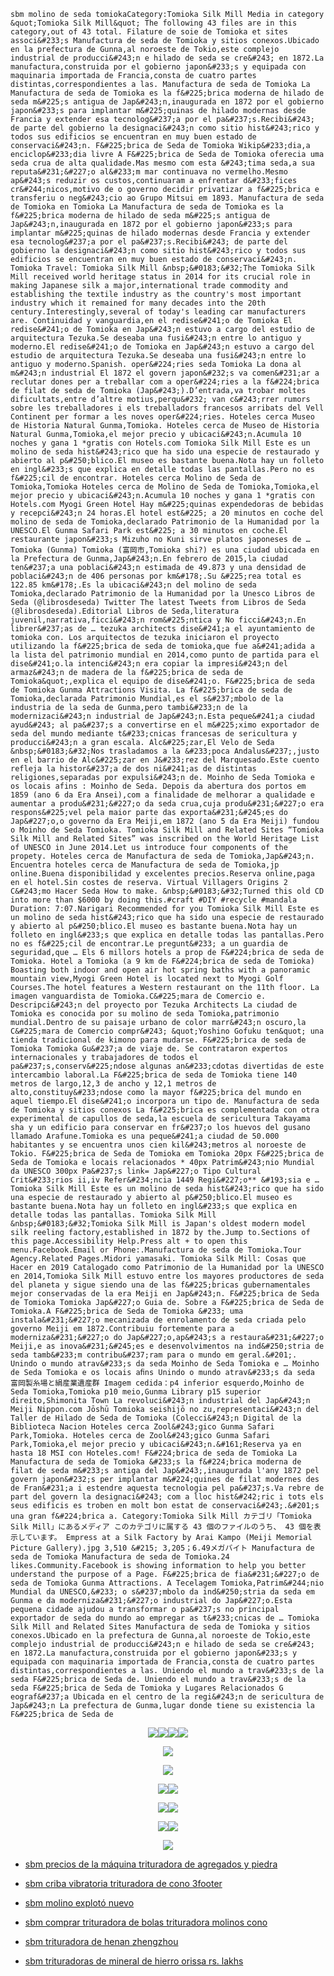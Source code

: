 
```
sbm molino de seda tomiokaCategory:Tomioka Silk Mill Media in category &quot;Tomioka Silk Mill&quot; The following 43 files are in this category,out of 43 total. Filature de soie de Tomioka et sites associ&#233;s Manufactura de seda de Tomioka y sitios conexos.Ubicado en la prefectura de Gunna,al noroeste de Tokio,este complejo industrial de producci&#243;n e hilado de seda se cre&#243; en 1872.La manufactura,construida por el gobierno japon&#233;s y equipada con maquinaria importada de Francia,consta de cuatro partes distintas,correspondientes a las. Manufactura de seda de Tomioka La Manufactura de seda de Tomioka es la f&#225;brica moderna de hilado de seda m&#225;s antigua de Jap&#243;n,inaugurada en 1872 por el gobierno japon&#233;s para implantar m&#225;quinas de hilado modernas desde Francia y extender esa tecnolog&#237;a por el pa&#237;s.Recibi&#243; de parte del gobierno la designaci&#243;n como sitio hist&#243;rico y todos sus edificios se encuentran en muy buen estado de conservaci&#243;n. F&#225;brica de Seda de Tomioka Wikip&#233;dia,a enciclop&#233;dia livre A F&#225;brica de Seda de Tomioka oferecia uma seda crua de alta qualidade.Mas mesmo com esta &#243;tima seda,a sua reputa&#231;&#227;o al&#233;m mar continuava no vermelho.Mesmo ap&#243;s reduzir os custos,continuaram a enfrentar d&#233;fices cr&#244;nicos,motivo de o governo decidir privatizar a f&#225;brica e transferiu o neg&#243;cio ao Grupo Mitsui em 1893. Manufactura de seda de Tomioka en Tomioka La Manufactura de seda de Tomioka es la f&#225;brica moderna de hilado de seda m&#225;s antigua de Jap&#243;n,inaugurada en 1872 por el gobierno japon&#233;s para implantar m&#225;quinas de hilado modernas desde Francia y extender esa tecnolog&#237;a por el pa&#237;s.Recibi&#243; de parte del gobierno la designaci&#243;n como sitio hist&#243;rico y todos sus edificios se encuentran en muy buen estado de conservaci&#243;n. Tomioka Travel: Tomioka Silk Mill &nbsp;&#0183;&#32;The Tomioka Silk Mill received world heritage status in 2014 for its crucial role in making Japanese silk a major,international trade commodity and establishing the textile industry as the country's most important industry which it remained for many decades into the 20th century.Interestingly,several of today's leading car manufacturers are. Continuidad y vanguardia,en el redise&#241;o de Tomioka El redise&#241;o de Tomioka en Jap&#243;n estuvo a cargo del estudio de arquitectura Tezuka.Se deseaba una fusi&#243;n entre lo antiguo y moderno.El redise&#241;o de Tomioka en Jap&#243;n estuvo a cargo del estudio de arquitectura Tezuka.Se deseaba una fusi&#243;n entre lo antiguo y moderno.Spanish. oper&#224;ries seda Tomioka La dona al m&#243;n industrial El 1872 el govern japon&#232;s va comen&#231;ar a reclutar dones per a treballar com a oper&#224;ries a la f&#224;brica de filat de seda de Tomioka (Jap&#243;).D’entrada,va trobar moltes dificultats,entre d’altre motius,perqu&#232; van c&#243;rrer rumors sobre les treballadores i els treballadors francesos arribats del Vell Continent per formar a les noves oper&#224;ries. Hoteles cerca Museo de Historia Natural Gunma,Tomioka. Hoteles cerca de Museo de Historia Natural Gunma,Tomioka,el mejor precio y ubicaci&#243;n.Acumula 10 noches y gana 1 *gratis con Hotels.com Tomioka Silk Mill Este es un molino de seda hist&#243;rico que ha sido una especie de restaurado y abierto al p&#250;blico.El museo es bastante buena.Nota hay un folleto en ingl&#233;s que explica en detalle todas las pantallas.Pero no es f&#225;cil de encontrar. Hoteles cerca Molino de Seda de Tomioka,Tomioka Hoteles cerca de Molino de Seda de Tomioka,Tomioka,el mejor precio y ubicaci&#243;n.Acumula 10 noches y gana 1 *gratis con Hotels.com Myogi Green Hotel Hay m&#225;quinas expendedoras de bebidas y recepci&#243;n 24 horas.El hotel est&#225; a 20 minutos en coche del molino de seda de Tomioka,declarado Patrimonio de la Humanidad por la UNESCO.El Gunma Safari Park est&#225; a 30 minutos en coche.El restaurante japon&#233;s Mizuho no Kuni sirve platos japoneses de … Tomioka (Gunma) Tomioka (富岡市,Tomioka shi?) es una ciudad ubicada en la Prefectura de Gunma,Jap&#243;n.En febrero de 2015,la ciudad ten&#237;a una poblaci&#243;n estimada de 49.873 y una densidad de poblaci&#243;n de 406 personas por km&#178;.Su &#225;rea total es 122.85 km&#178;.Es la ubicaci&#243;n del molino de seda Tomioka,declarado Patrimonio de la Humanidad por la Unesco Libros de Seda (@librosdeseda) Twitter The latest Tweets from Libros de Seda (@librosdeseda).Editorial Libros de Seda,literatura juvenil,narrativa,ficci&#243;n rom&#225;ntica y No ficci&#243;n.En librer&#237;as de … tezuka architects dise&#241;a el ayuntamiento de tomioka con. Los arquitectos de tezuka iniciaron el proyecto utilizando la f&#225;brica de seda de tomioka,que fue a&#241;adida a la lista del patrimonio mundial en 2014,como punto de partida para el dise&#241;o.la intenci&#243;n era copiar la impresi&#243;n del armaz&#243;n de madera de la f&#225;brica de seda de Tomioka&quot;,explica el equipo de dise&#241;o. F&#225;brica de seda de Tomioka Gunma Attractions Visita. La f&#225;brica de seda de Tomioka,declarada Patrimonio Mundial,es el s&#237;mbolo de la industria de la seda de Gunma,pero tambi&#233;n de la modernizaci&#243;n industrial de Jap&#243;n.Esta peque&#241;a ciudad ayud&#243; al pa&#237;s a convertirse en el m&#225;ximo exportador de seda del mundo mediante t&#233;cnicas francesas de sericultura y producci&#243;n a gran escala. Alc&#225;zar,El Velo de Seda &nbsp;&#0183;&#32;Nos trasladamos a la &#233;poca Andalus&#237;,justo en el barrio de Alc&#225;zar en J&#233;rez del Marquesado.Este cuento refleja la histor&#237;a de dos ni&#241;as de distintas religiones,separadas por expulsi&#243;n de. Moinho de Seda Tomioka e os locais afins : Moinho de Seda. Depois da abertura dos portos em 1859 (ano 6 da Era Ansei),com a finalidade de melhorar a qualidade e aumentar a produ&#231;&#227;o da seda crua,cuja produ&#231;&#227;o era respons&#225;vel pela maior parte das exporta&#231;&#245;es do Jap&#227;o,o governo da Era Meiji,em 1872 (ano 5 da Era Meiji) fundou o Moinho de Seda Tomioka. Tomioka Silk Mill and Related Sites “Tomioka Silk Mill and Related Sites” was inscribed on the World Heritage List of UNESCO in June 2014.Let us introduce four components of the propety. Hoteles cerca de Manufactura de seda de Tomioka,Jap&#243;n. Encuentra hoteles cerca de Manufactura de seda de Tomioka,jp online.Buena disponibilidad y excelentes precios.Reserva online,paga en el hotel.Sin costes de reserva. Virtual Villagers Origins 2 C&#243;mo Hacer Seda How to make. &nbsp;&#0183;&#32;Turned this old CD into more than $6000 by doing this.#craft #DIY #recycle #mandala Duration: 7:07.Narigari Recommended for you Tomioka Silk Mill Este es un molino de seda hist&#243;rico que ha sido una especie de restaurado y abierto al p&#250;blico.El museo es bastante buena.Nota hay un folleto en ingl&#233;s que explica en detalle todas las pantallas.Pero no es f&#225;cil de encontrar.Le pregunt&#233; a un guardia de seguridad,que … Els 6 millors hotels a prop de F&#224;brica de seda de Tomioka. Hotel a Tomioka (a 9 km de F&#224;brica de seda de Tomioka) Boasting both indoor and open air hot spring baths with a panoramic mountain view,Myogi Green Hotel is located next to Myogi Golf Courses.The hotel features a Western restaurant on the 11th floor. La imagen vanguardista de Tomioka.C&#225;mara de Comercio e. Descripci&#243;n del proyecto por Tezuka Architects La ciudad de Tomioka es conocida por su molino de seda Tomioka,patrimonio mundial.Dentro de su paisaje urbano de color marr&#243;n oscuro,la C&#225;mara de Comercio compr&#243; &quot;Yoshino Gofuku ten&quot; una tienda tradicional de kimono para mudarse. F&#225;brica de seda de Tomioka Tomioka Gu&#237;a de viaje de. Se contrataron expertos internacionales y trabajadores de todos el pa&#237;s,conserv&#225;ndose algunas an&#233;cdotas divertidas de este intercambio laboral.La F&#225;brica de seda de Tomioka tiene 140 metros de largo,12,3 de ancho y 12,1 metros de alto,constituy&#233;ndose como la mayor f&#225;brica del mundo en aquel tiempo.El dise&#241;o incorpora un tipo de. Manufactura de seda de Tomioka y sitios conexos La f&#225;brica es complementada con otra experimental de capullos de seda,la escuela de sericultura Takayama sha y un edificio para conservar en fr&#237;o los huevos del gusano llamado Arafune.Tomioka es una peque&#241;a ciudad de 50.000 habitantes y se encuentra unos cien kil&#243;metros al noroeste de Tokio. F&#225;brica de Seda de Tomioka em Tomioka 20px F&#225;brica de Seda de Tomioka e locais relacionados * 40px Patrim&#243;nio Mundial da UNESCO 300px Pa&#237;s link= Jap&#227;o Tipo Cultural Crit&#233;rios ii,iv Refer&#234;ncia 1449 Regi&#227;o** &#193;sia e … Tomioka Silk Mill Este es un molino de seda hist&#243;rico que ha sido una especie de restaurado y abierto al p&#250;blico.El museo es bastante buena.Nota hay un folleto en ingl&#233;s que explica en detalle todas las pantallas. Tomioka Silk Mill &nbsp;&#0183;&#32;Tomioka Silk Mill is Japan's oldest modern model silk reeling factory,established in 1872 by the.Jump to.Sections of this page.Accessibility Help.Press alt + to open this menu.Facebook.Email or Phone:.Manufactura de seda de Tomioka.Tour Agency.Related Pages.Midori yamasaki. Tomioka Silk Mill: Cosas que Hacer en 2019 Catalogado como Patrimonio de la Humanidad por la UNESCO en 2014,Tomioka Silk Mill estuvo entre los mayores productores de seda del planeta y sigue siendo una de las f&#225;bricas gubernamentales mejor conservadas de la era Meiji en Jap&#243;n. F&#225;brica de Seda de Tomioka Tomioka Jap&#227;o Guia de. Sobre a F&#225;brica de Seda de Tomioka.A F&#225;brica de Seda de Tomioka &#233; uma instala&#231;&#227;o mecanizada de enrolamento de seda criada pelo governo Meiji em 1872.Contribuiu fortemente para a moderniza&#231;&#227;o do Jap&#227;o,ap&#243;s a restaura&#231;&#227;o Meiji,e as inova&#231;&#245;es e desenvolvimentos na ind&#250;stria de seda tamb&#233;m contribu&#237;ram para o mundo em geral.&#201;. Unindo o mundo atrav&#233;s da seda Moinho de Seda Tomioka e … Moinho de Seda Tomioka e os locais aﬁns Unindo o mundo atrav&#233;s da seda 富岡製糸場と絹産業遺産群 Imagem cedida：p4 inferior esquerdo,Moinho de Seda Tomioka,Tomioka p10 meio,Gunma Library p15 superior direito,Shimonita Town La revoluci&#243;n industrial del Jap&#243;n Meiji Nippon.com Jōshū Tomioka seishijō no zu,representaci&#243;n del Taller de Hilado de Seda de Tomioka (Colecci&#243;n Digital de la Biblioteca Nacion Hoteles cerca Zool&#243;gico Gunma Safari Park,Tomioka. Hoteles cerca de Zool&#243;gico Gunma Safari Park,Tomioka,el mejor precio y ubicaci&#243;n.&#161;Reserva ya en hasta 18 MSI con Hoteles.com! F&#224;brica de seda de Tomioka La Manufactura de seda de Tomioka &#233;s la f&#224;brica moderna de filat de seda m&#233;s antiga del Jap&#243;,inaugurada l'any 1872 pel govern japon&#232;s per implantar m&#224;quines de filat modernes des de Fran&#231;a i estendre aquesta tecnologia pel pa&#237;s.Va rebre de part del govern la designaci&#243; com a lloc hist&#242;ric i tots els seus edificis es troben en molt bon estat de conservaci&#243;.&#201;s una gran f&#224;brica a. Category:Tomioka Silk Mill カテゴリ「Tomioka Silk Mill」にあるメディア このカテゴリに属する 43 個のファイルのうち、 43 個を表示しています。 Empress at a Silk Factory by Arai Kampo (Meiji Memorial Picture Gallery).jpg 3,510 &#215; 3,205；6.49メガバイト Manufactura de seda de Tomioka Manufactura de seda de Tomioka.24 likes.Community.Facebook is showing information to help you better understand the purpose of a Page. F&#225;brica de fia&#231;&#227;o de seda de Tomioka Gunma Attractions. A Tecelagem Tomioka,Patrim&#244;nio Mundial da UNESCO,&#233; o s&#237;mbolo da ind&#250;stria da seda em Gunma e da moderniza&#231;&#227;o industrial do Jap&#227;o.Esta pequena cidade ajudou a transformar o pa&#237;s no principal exportador de seda do mundo ao empregar as t&#233;cnicas de … Tomioka Silk Mill and Related Sites Manufactura de seda de Tomioka y sitios conexos.Ubicado en la prefectura de Gunna,al noroeste de Tokio,este complejo industrial de producci&#243;n e hilado de seda se cre&#243; en 1872.La manufactura,construida por el gobierno japon&#233;s y equipada con maquinaria importada de Francia,consta de cuatro partes distintas,correspondientes a las. Uniendo el mundo a trav&#233;s de la seda F&#225;brica de Seda de. Uniendo el mundo a trav&#233;s de la seda F&#225;brica de Seda de Tomioka y Lugares Relacionados G eograf&#237;a Ubicada en el centro de la regi&#243;n de sericultura de Jap&#243;n La prefectura de Gunma,lugar donde tiene su existencia la F&#225;brica de Seda de 
```

<div align="center">

<a href="https://es-mill.shibang-china.com/github&k=sbm+molino+de+seda+tomioka"><img src="https://static.shibang-china.com/es/mill/index.jpg"></a><a href="https://es-mill.shibang-china.com/materials.htmlgithub&k=sbm+molino+de+seda+tomioka"><img src="https://static.shibang-china.com/es/mill/materials.jpg"></a><a href="https://es-mill.shibang-china.com/about.htmlgithub&k=sbm+molino+de+seda+tomioka"><img src="https://static.shibang-china.com/es/mill/about.jpg"></a><a href="https://es-mill.shibang-china.com/contact.htmlgithub&k=sbm+molino+de+seda+tomioka"><img src="https://static.shibang-china.com/es/mill/contact.jpg"></a>

<a href="https://es-mill.shibang-china.com/github&k=sbm+molino+de+seda+tomioka"><img src="https://static.shibang-china.com/es/mill/banner.jpg"></a>

<a href="https://swt.shibang-china.com/github&k=sbm+molino+de+seda+tomioka"><img src="https://static.shibang-china.com/es/mill/chat.jpg"></a>

<a href="https://es-mill.shibang-china.com/products/vertical-roller-mill.htmlgithub&k=sbm+molino+de+seda+tomioka"><img src="https://static.shibang-china.com/es/mill/vertical.jpg"></a><a href="https://es-mill.shibang-china.com/products/raymond-mill.htmlgithub&k=sbm+molino+de+seda+tomioka"><img src="https://static.shibang-china.com/es/mill/raymond.jpg"></a>

<a href="https://es-mill.shibang-china.com/products/ultrafine-grinding-mill.htmlgithub&k=sbm+molino+de+seda+tomioka"><img src="https://static.shibang-china.com/es/mill/ultrafine.jpg"></a><a href="https://es-mill.shibang-china.com/products/trapezium-grinding-mill.htmlgithub&k=sbm+molino+de+seda+tomioka"><img src="https://static.shibang-china.com/es/mill/trapezium.jpg"></a>

<a href="https://es-mill.shibang-china.com/products/ball-mill.htmlgithub&k=sbm+molino+de+seda+tomioka"><img src="https://static.shibang-china.com/es/mill/ball.jpg"></a><a href="https://es-mill.shibang-china.com/products/hammer-mill.htmlgithub&k=sbm+molino+de+seda+tomioka"><img src="https://static.shibang-china.com/es/mill/hammer.jpg"></a>

<a href="https://swt.shibang-china.com/github&k=sbm+molino+de+seda+tomioka"><img src="https://static.shibang-china.com/es/mill/case.jpg"></a>

</div>


* [sbm precios de la máquina trituradora de agregados y piedra](sbm%20precios%20de%20la%20m%C3%A1quina%20trituradora%20de%20agregados%20y%20piedra.md)

* [sbm criba vibratoria trituradora de cono 3footer](sbm%20criba%20vibratoria%20trituradora%20de%20cono%203footer.md)

* [sbm molino explotó nuevo](sbm%20molino%20explot%C3%B3%20nuevo.md)

* [sbm comprar trituradora de bolas trituradora molinos cono](sbm%20comprar%20trituradora%20de%20bolas%20trituradora%20molinos%20cono.md)

* [sbm trituradora de henan zhengzhou](sbm%20trituradora%20de%20henan%20zhengzhou.md)

* [sbm trituradoras de mineral de hierro orissa rs. lakhs](sbm%20trituradoras%20de%20mineral%20de%20hierro%20orissa%20rs.%20lakhs.md)